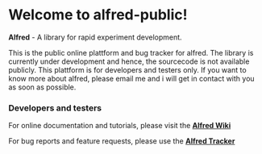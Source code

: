 Welcome to alfred-public!
=============

**Alfred** - A library for rapid experiment development. 

This is the public online plattform and bug tracker for alfred. The library is currently under development 
and hence, the sourcecode is not available publicly. This plattform is for developers and testers only. If
you want to know more about alfred, please email me and i will get in contact with you as soon as possible. 


### Developers and testers

For online documentation and tutorials, please visit the [**Alfred Wiki**](https://github.com/ctreffe/alfred-public/wiki)

For bug reports and feature requests, please use the [**Alfred Tracker**](https://github.com/ctreffe/alfred-public/issues)

